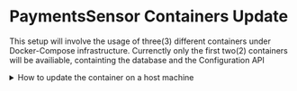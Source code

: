 # PaymentsSensor Containers Update
This setup will involve the usage of three(3) different containers under Docker-Compose infrastructure. Currenctly only the first two(2) containers will be availiable, containting the database and the Configuration API

<p>
<details><summary>How to update the container on a host machine</summary>

</details>
</p>

